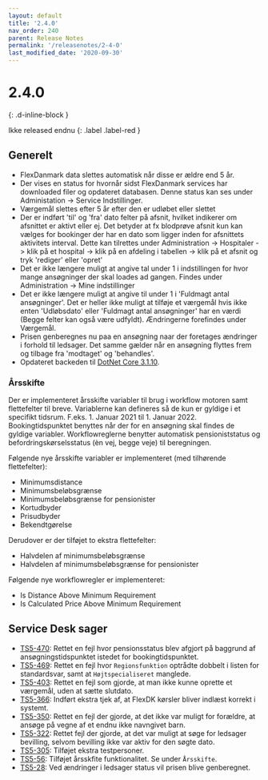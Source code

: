 ```yaml
---
layout: default
title: '2.4.0'
nav_order: 240
parent: Release Notes
permalink: '/releasenotes/2-4-0'
last_modified_date: '2020-09-30'
---
```


# 2.4.0
{: .d-inline-block }

Ikke released endnu
{: .label .label-red }

## Generelt

- FlexDanmark data slettes automatisk når disse er ældre end 5 år.
- Der vises en status for hvornår sidst FlexDanmark services har downloaded filer og opdateret databasen. Denne status kan ses under Administation -> Service Indstillinger.
- Værgemål slettes efter 5 år efter den er udløbet eller slettet
- Der er indført 'til' og 'fra' dato felter på afsnit, hvilket indikerer om afsnittet er aktivt eller ej. Det betyder at fx blodprøve afsnit kun kan vælges for bookinger der har en dato som ligger inden for afsnittets aktivitets interval. Dette kan tilrettes under Administration -> Hospitaler -> klik på et hospital -> klik på en afdeling i tabellen -> klik på et afsnit og tryk 'rediger' eller 'opret'
- Det er ikke længere muligt at angive tal under 1 i indstillingen for hvor mange ansøgninger der skal loades ad gangen. Findes under Administration -> Mine indstillinger
- Det er ikke længere muligt at angive til under 1 i 'Fuldmagt antal ansøgninger'. Det er heller ikke muligt at tilføje et værgemål hvis ikke enten 'Udløbsdato' eller 'Fuldmagt antal ansøgninger' har en værdi (Begge felter kan også være udfyldt). Ændringerne forefindes under Værgemål.
- Prisen genberegnes nu paa en ansøgning naar der foretages ændringer i forhold til ledsager. Det samme gælder når en ansøgning flyttes frem og tilbage fra 'modtaget' og 'behandles'.
- Opdateret backeden til [DotNet Core 3.1.10](https://github.com/dotnet/core/blob/master/release-notes/3.1/3.1.10/3.1.10.md).

### Årsskifte

Der er implementeret årsskifte variabler til brug i workflow motoren samt flettefelter til breve. Variablerne kan defineres så de kun er gyldige i et specifikt tidsrum. F.eks. 1. Januar 2021 til 1. Januar 2022. Bookingtidspunktet benyttes når der for en ansøgning skal findes de gyldige variabler. Workflowreglerne benytter automatisk pensioniststatus og befordringskørselsstatus (èn vej, begge veje) til beregningen.

Følgende nye årsskifte variabler er implementeret (med tilhørende flettefelter):
- Minimumsdistance
- Minimumsbeløbsgrænse
- Minimumsbeløbsgrænse for pensionister
- Kortudbyder
- Prisudbyder 
- Bekendtgørelse 

Derudover er der tilføjet to ekstra flettefelter: 
- Halvdelen af minimumsbeløbsgrænse
- Halvdelen af minimumsbeløbsgrænse for pensionister

Følgende nye workflowregler er implementeret: 
- Is Distance Above Minimum Requirement
- Is Calculated Price Above Minimum Requirement

## Service Desk sager
- [TS5-470](https://sd.trifork.com/browse/TS5-470): Rettet en fejl hvor pensionsstatus blev afgjort på baggrund af ansøgningstidspunktet istedet for bookingtidspunktet.
- [TS5-469](https://sd.trifork.com/browse/TS5-469): Rettet en fejl hvor `Regionsfunktion` optrådte dobbelt i listen for standardsvar, samt at `Højtspecialiseret` manglede. 
- [TS5-403](https://sd.trifork.com/browse/TS5-403): Rettet en fejl som gjorde, at man ikke kunne oprette et værgemål, uden at sætte slutdato.
- [TS5-366](https://sd.trifork.com/browse/TS5-366): Indført ekstra tjek af, at FlexDK kørsler bliver indlæst korrekt i systemt.
- [TS5-350](https://sd.trifork.com/browse/TS5-350): Rettet en fejl der gjorde, at det ikke var muligt for forældre, at ansøge på vegne af et endnu ikke navngivet barn.
- [TS5-322](https://sd.trifork.com/browse/TS5-322): Rettet fejl der gjorde, at det var muligt at søge for ledsager bevilling, selvom bevilling ikke var aktiv for den søgte dato.
- [TS5-305](https://sd.trifork.com/browse/TS5-305): Tilføjet ekstra testpersoner.
- [TS5-56](https://sd.trifork.com/browse/TS5-56): Tilføjet årsskfite funktionalitet. Se under `Årsskifte`.
- [TS5-28](https://sd.trifork.com/browse/TS5-28): Ved ændringer i ledsager status vil prisen blive genberegnet. 
